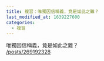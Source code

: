 ```yaml
---
title: 複習：唯獨因信稱義，竟是如此之難？
last_modified_at: 1639227600
categories:
  - 複習
---
```


<p>唯獨因信稱義，竟是如此之難？<br>
<a href="/posts/269192328" target="_blank">/posts/269192328</a></p>

<p>&nbsp;</p>

